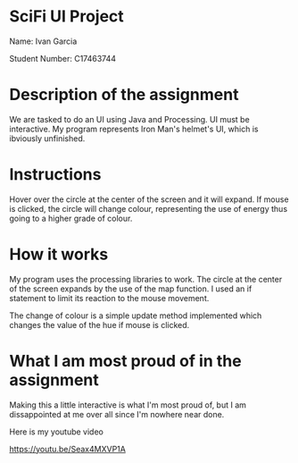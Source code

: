# SciFi UI Project

Name: Ivan Garcia

Student Number: C17463744

# Description of the assignment

We are tasked to do an UI using Java and Processing. UI must be interactive. My program represents Iron Man's helmet's UI, which is ibviously unfinished.

# Instructions

Hover over the circle at the center of the screen and it will expand. If mouse is clicked, the circle will change colour, representing the use of energy thus going to a higher grade of colour. 

# How it works

My program uses the processing libraries to work. The circle at the center of the screen expands by the use of the map function. I used an if statement to limit its reaction to the mouse movement. 

The change of colour is a simple update method implemented which changes the value of the hue if mouse is clicked.

# What I am most proud of in the assignment

Making this a little interactive is what I'm most proud of, but I am dissappointed at me over all since I'm nowhere near done.

Here is my youtube video

https://youtu.be/Seax4MXVP1A



